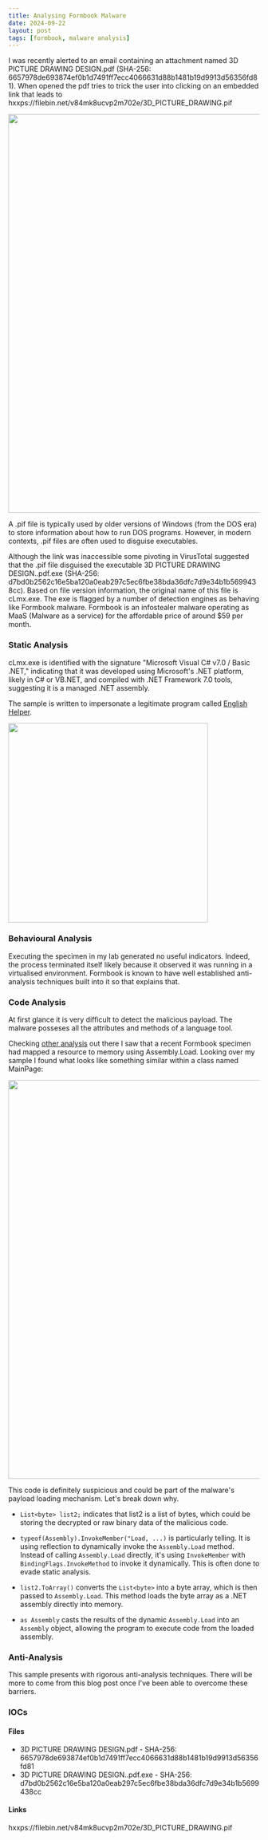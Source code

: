 ```yaml
---
title: Analysing Formbook Malware
date: 2024-09-22
layout: post
tags: [formbook, malware analysis]
---
```


I was recently alerted to an email containing an attachment named 3D PICTURE DRAWING DESIGN.pdf (SHA-256: 6657978de693874ef0b1d7491ff7ecc4066631d88b1481b19d9913d56356fd81). When opened the pdf tries to trick the user into clicking on an embedded link that leads to hxxps://filebin.net/v84mk8ucvp2m702e/3D_PICTURE_DRAWING.pif

<img src="https://gwilkinson01.github.io/assets/imgs/pdf.jpg" width="800px">

A .pif file is typically used by older versions of Windows (from the DOS era) to store information about how to run DOS programs. However, in modern contexts, .pif files are often used to disguise executables.

Although the link was inaccessible some pivoting in VirusTotal suggested that the .pif file disguised the executable 3D PICTURE DRAWING DESIGN..pdf.exe (SHA-256: d7bd0b2562c16e5ba120a0eab297c5ec6fbe38bda36dfc7d9e34b1b5699438cc). Based on file version information, the original name of this file is cLmx.exe. The exe is flagged by a number of detection engines as behaving like Formbook malware. Formbook is an infostealer malware operating as MaaS (Malware as a service) for the affordable price of around $59 per month. 

### Static Analysis

cLmx.exe is identified with the signature "Microsoft Visual C# v7.0 / Basic .NET," indicating that it was developed using Microsoft's .NET platform, likely in C# or VB.NET, and compiled with .NET Framework 7.0 tools, suggesting it is a managed .NET assembly.

The sample is written to impersonate a legitimate program called [English Helper](https://apps.microsoft.com/detail/9wzdncrfjfkc?hl=en-gb&gl=NL). 

<img src="https://gwilkinson01.github.io/assets/imgs/classes.jpg" width="400px">

### Behavioural Analysis

Executing the specimen in my lab generated no useful indicators. Indeed, the process terminated itself likely because it observed it was running in a virtualised environment. Formbook is known to have well established anti-analysis techniques built into it so that explains that. 

### Code Analysis

At first glance it is very difficult to detect the malicious payload. The malware posseses all the attributes and methods of a language tool.

Checking [other analysis](https://bluecyber.hashnode.dev/step-by-step-analysis-x86-formbook-within-a-net-wrapper) out there I saw that a recent Formbook specimen had mapped a resource to memory using Assembly.Load. Looking over my sample I found what looks like something similar within a class named MainPage:

<img src="https://gwilkinson01.github.io/assets/imgs/payload.jpg" width="800px">

This code is definitely suspicious and could be part of the malware's payload loading mechanism. Let's break down why.

- `List<byte> list2;` indicates that list2 is a list of bytes, which could be storing the decrypted or raw binary data of the malicious code. 

- `typeof(Assembly).InvokeMember("Load, ...)` is particularly telling. It is using reflection to dynamically invoke the `Assembly.Load` method. Instead of calling `Assembly.Load` directly, it's using `InvokeMember` with `BindingFlags.InvokeMethod` to invoke it dynamically. This is often done to evade static analysis. 

- `list2.ToArray()` converts the `List<byte>` into a byte array, which is then passed to `Assembly.Load`. This method loads the byte array as a .NET assembly directly into memory. 

- `as Assembly` casts the results of the dynamic `Assembly.Load` into an `Assembly` object, allowing the program to execute code from the loaded assembly.

### Anti-Analysis

This sample presents with rigorous anti-analysis techniques. There will be more to come from this blog post once I've been able to overcome these barriers. 

### IOCs

#### Files

- 3D PICTURE DRAWING DESIGN.pdf - SHA-256: 6657978de693874ef0b1d7491ff7ecc4066631d88b1481b19d9913d56356fd81
- 3D PICTURE DRAWING DESIGN..pdf.exe - SHA-256: d7bd0b2562c16e5ba120a0eab297c5ec6fbe38bda36dfc7d9e34b1b5699438cc

#### Links

hxxps://filebin.net/v84mk8ucvp2m702e/3D_PICTURE_DRAWING.pif
